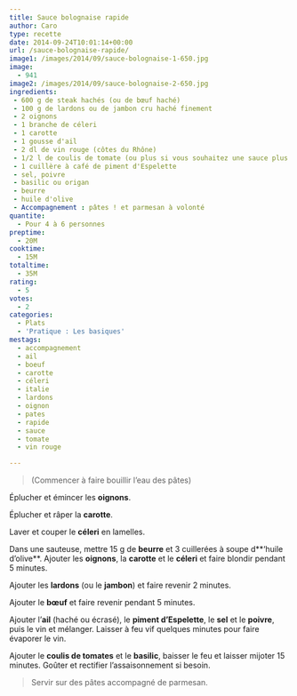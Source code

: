 ```yaml
---
title: Sauce bolognaise rapide
author: Caro
type: recette
date: 2014-09-24T10:01:14+00:00
url: /sauce-bolognaise-rapide/
image1: /images/2014/09/sauce-bolognaise-1-650.jpg
image:
  - 941
image2: /images/2014/09/sauce-bolognaise-2-650.jpg
ingredients:
 - 600 g de steak hachés (ou de bœuf haché)
 - 100 g de lardons ou de jambon cru haché finement
 - 2 oignons
 - 1 branche de céleri
 - 1 carotte
 - 1 gousse d'ail
 - 2 dl de vin rouge (côtes du Rhône)
 - 1/2 l de coulis de tomate (ou plus si vous souhaitez une sauce plus liquide)
 - 1 cuillère à café de piment d'Espelette
 - sel, poivre
 - basilic ou origan
 - beurre
 - huile d'olive
 - Accompagnement : pâtes ! et parmesan à volonté
quantite:
  - Pour 4 à 6 personnes
preptime:
  - 20M
cooktime:
  - 15M
totaltime:
  - 35M
rating:
  - 5
votes:
  - 2
categories:
  - Plats
  - 'Pratique : Les basiques'
mestags:
  - accompagnement
  - ail
  - boeuf
  - carotte
  - céleri
  - italie
  - lardons
  - oignon
  - pates
  - rapide
  - sauce
  - tomate
  - vin rouge

---
```

> (Commencer à faire bouillir l&rsquo;eau des pâtes)

Éplucher et émincer les **oignons**.

Éplucher et râper la **carotte**.

Laver et couper le **céleri** en lamelles.

Dans une sauteuse, mettre 15 g de **beurre** et 3 cuillerées à soupe d**&lsquo;huile d&rsquo;olive**. Ajouter les **oignons**, la **carotte** et le **céleri** et faire blondir pendant 5 minutes.

Ajouter les **lardons** (ou le **jambon**) et faire revenir 2 minutes.

Ajouter le **bœuf** et faire revenir pendant 5 minutes.

Ajouter l&rsquo;**ail** (haché ou écrasé), le **piment d’Espelette**, le **sel** et le **poivre**, puis le vin et mélanger. Laisser à feu vif quelques minutes pour faire évaporer le vin.

Ajouter le **coulis de tomates** et le **basilic**, baisser le feu et laisser mijoter 15 minutes. Goûter et rectifier l&rsquo;assaisonnement si besoin.

> Servir sur des pâtes accompagné de parmesan.

&nbsp;